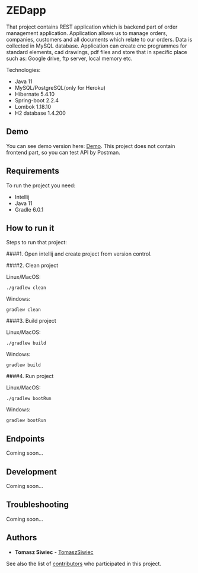 # ZEDapp

That project contains REST application which is backend part of order management application.
Application allows us to manage orders, companies, customers and all documents which relate to our orders.
Data is collected in MySQL database. Application can create cnc programmes for standard elements, cad drawings,
pdf files and store that in specific place such as: Google drive, ftp server, local memory etc.


Technologies:
* Java 11
* MySQL/PostgreSQL(only for Heroku)
* Hibernate 5.4.10
* Spring-boot 2.2.4
* Lombok 1.18.10
* H2 database 1.4.200


## Demo

You can see demo version here: [Demo](https://zedapp.herokuapp.com/). 
This project does not contain frontend part, so you can test API by Postman.


## Requirements

To run the project you need:
* Intellij
* Java 11
* Gradle 6.0.1


## How to run it

Steps to run that project:


####1. Open intellij and create project from version control.


####2. Clean project

Linux/MacOS:
```
./gradlew clean
```

Windows:
```
gradlew clean
```


####3. Build project

Linux/MacOS:
```
./gradlew build
```

Windows:
```
gradlew build
```


####4. Run project

Linux/MacOS:
```
./gradlew bootRun
```

Windows:
```
gradlew bootRun
```


## Endpoints

Coming soon...


## Development

Coming soon...


## Troubleshooting

Coming soon...


## Authors

* **Tomasz Siwiec** - [TomaszSiwiec](https://github.com/TomaszSiwiec)

See also the list of [contributors](https://github.com/TomaszSiwiec/ZEDapp/graphs/contributors) who participated in this project.
